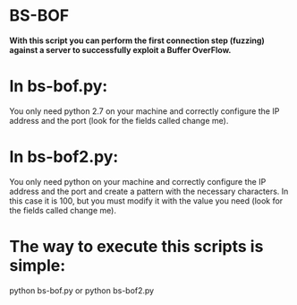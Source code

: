 # BS-BOF
**With this script you can perform the first connection step (fuzzing) against a server to successfully exploit a Buffer OverFlow.**

# In bs-bof.py:
You only need python 2.7 on your machine and correctly configure the IP address and the port (look for the fields called change me).

# In bs-bof2.py:
You only need python on your machine and correctly configure the IP address and the port and create a pattern with the necessary characters. In this case it is 100, but you must modify it with the value you need (look for the fields called change me).

# The way to execute this scripts is simple:

python bs-bof.py 
or 
python bs-bof2.py
